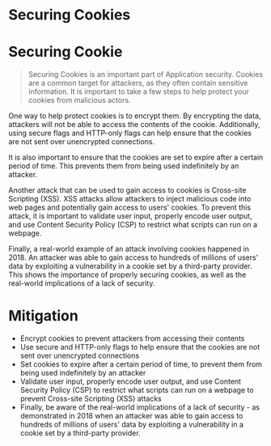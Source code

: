 # Securing Cookies

[](https://rkive.gitbook.io/~gitbook/image?url=https%3A%2F%2F3577347090-files.gitbook.io%2F%7E%2Ffiles%2Fv0%2Fb%2Fgitbook-x-prod.appspot.com%2Fo%2Fspaces%252FWrIcinZ87qSasUAtuqcU%252Fuploads%252Fo4Ti1o7v3OIUVfs4gYzv%252Fimage.png%3Falt%3Dmedia%26token%3D37453281-6fe3-4c84-baad-2012b7f3ebc6&width=768&dpr=4&quality=100&sign=c7ce4f65&sv=2)

# Securing Cookie

> Securing Cookies is an important part of Application security. Cookies are a common target for attackers, as they often contain sensitive information. It is important to take a few steps to help protect your cookies from malicious actors.
> 

One way to help protect cookies is to encrypt them. By encrypting the data, attackers will not be able to access the contents of the cookie. Additionally, using secure flags and HTTP-only flags can help ensure that the cookies are not sent over unencrypted connections.

It is also important to ensure that the cookies are set to expire after a certain period of time. This prevents them from being used indefinitely by an attacker.

Another attack that can be used to gain access to cookies is Cross-site Scripting (XSS). XSS attacks allow attackers to inject malicious code into web pages and potentially gain access to users' cookies. To prevent this attack, it is important to validate user input, properly encode user output, and use Content Security Policy (CSP) to restrict what scripts can run on a webpage.

Finally, a real-world example of an attack involving cookies happened in 2018. An attacker was able to gain access to hundreds of millions of users' data by exploiting a vulnerability in a cookie set by a third-party provider. This shows the importance of properly securing cookies, as well as the real-world implications of a lack of security.

# **Mitigation**

- Encrypt cookies to prevent attackers from accessing their contents
- Use secure and HTTP-only flags to help ensure that the cookies are not sent over unencrypted connections
- Set cookies to expire after a certain period of time, to prevent them from being used indefinitely by an attacker
- Validate user input, properly encode user output, and use Content Security Policy (CSP) to restrict what scripts can run on a webpage to prevent Cross-site Scripting (XSS) attacks
- Finally, be aware of the real-world implications of a lack of security - as demonstrated in 2018 when an attacker was able to gain access to hundreds of millions of users' data by exploiting a vulnerability in a cookie set by a third-party provider.